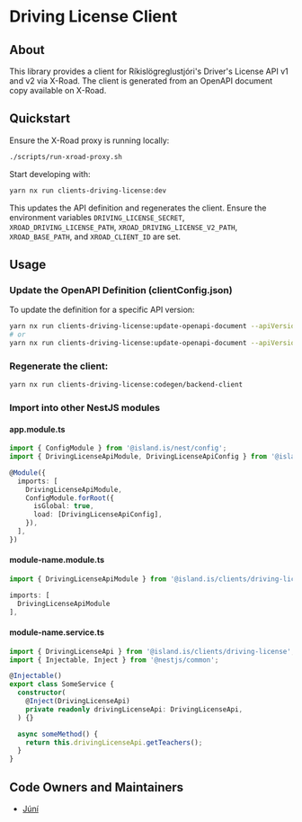 # Driving License Client

## About

This library provides a client for Ríkislögreglustjóri's Driver's License API v1 and v2 via X-Road. The client is generated from an OpenAPI document copy available on X-Road.

## Quickstart

Ensure the X-Road proxy is running locally:

```sh
./scripts/run-xroad-proxy.sh
```

Start developing with:

```sh
yarn nx run clients-driving-license:dev
```

This updates the API definition and regenerates the client. Ensure the environment variables `DRIVING_LICENSE_SECRET`, `XROAD_DRIVING_LICENSE_PATH`, `XROAD_DRIVING_LICENSE_V2_PATH`, `XROAD_BASE_PATH`, and `XROAD_CLIENT_ID` are set.

## Usage

### Update the OpenAPI Definition (clientConfig.json)

To update the definition for a specific API version:

```sh
yarn nx run clients-driving-license:update-openapi-document --apiVersion=v1
# or
yarn nx run clients-driving-license:update-openapi-document --apiVersion=v2
```

### Regenerate the client:

```sh
yarn nx run clients-driving-license:codegen/backend-client
```

### Import into other NestJS modules

#### app.module.ts

```typescript
import { ConfigModule } from '@island.is/nest/config';
import { DrivingLicenseApiModule, DrivingLicenseApiConfig } from '@island.is/clients/driving-license';

@Module({
  imports: [
    DrivingLicenseApiModule,
    ConfigModule.forRoot({
      isGlobal: true,
      load: [DrivingLicenseApiConfig],
    }),
  ],
})
```

#### module-name.module.ts

```typescript
import { DrivingLicenseApiModule } from '@island.is/clients/driving-license';

imports: [
  DrivingLicenseApiModule
],
```

#### module-name.service.ts

```typescript
import { DrivingLicenseApi } from '@island.is/clients/driving-license';
import { Injectable, Inject } from '@nestjs/common';

@Injectable()
export class SomeService {
  constructor(
    @Inject(DrivingLicenseApi)
    private readonly drivingLicenseApi: DrivingLicenseApi,
  ) {}

  async someMethod() {
    return this.drivingLicenseApi.getTeachers();
  }
}
```

## Code Owners and Maintainers

- [Júní](https://github.com/orgs/island-is/teams/juni/members)